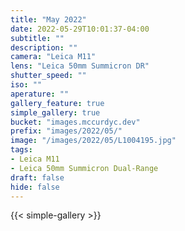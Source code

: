 ```yaml
---
title: "May 2022"
date: 2022-05-29T10:01:37-04:00
subtitle: ""
description: ""
camera: "Leica M11"
lens: "Leica 50mm Summicron DR"
shutter_speed: ""
iso: ""
aperature: ""
gallery_feature: true
simple_gallery: true
bucket: "images.mccurdyc.dev"
prefix: "images/2022/05/"
image: "/images/2022/05/L1004195.jpg"
tags:
- Leica M11
- Leica 50mm Summicron Dual-Range
draft: false
hide: false
---
```


{{< simple-gallery >}}
